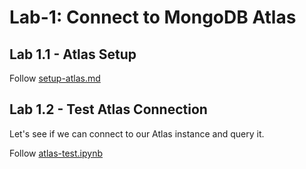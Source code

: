 # Lab-1: Connect to MongoDB Atlas

## Lab 1.1 - Atlas Setup

Follow [setup-atlas.md](setup-atlas.md)

## Lab 1.2 - Test Atlas Connection

Let's see if we can connect to our Atlas instance and query it.

Follow [atlas-test.ipynb](atlas-test.ipynb)